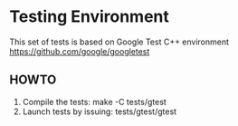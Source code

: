 Testing Environment
=======================

This set of tests is based on Google Test C++ environment 
https://github.com/google/googletest

HOWTO
------------------------
1. Compile the tests:
   make -C tests/gtest
2. Launch tests by issuing:
   tests/gtest/gtest

